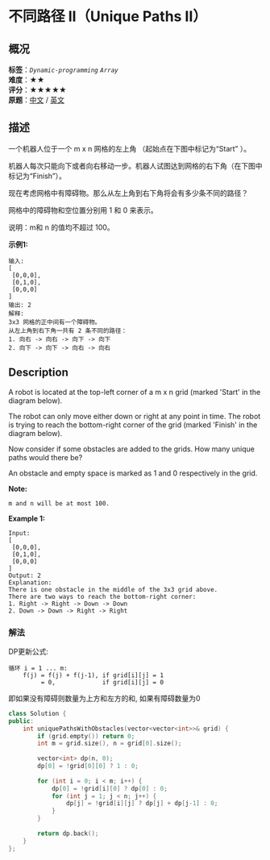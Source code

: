 # 不同路径 II（Unique Paths II）
## 概况
**标签**：*`Dynamic-programming`*  *`Array`*<br>
**难度**：★★<br>
**评分**：★★★★★<br>
**原题**：[中文](https://leetcode-cn.com/problems/unique-paths-ii) / [英文](https://leetcode.com/problems/unique-paths-ii)

## 描述
一个机器人位于一个 m x n 网格的左上角 （起始点在下图中标记为&ldquo;Start&rdquo; ）。

机器人每次只能向下或者向右移动一步。机器人试图达到网格的右下角（在下图中标记为&ldquo;Finish&rdquo;）。

现在考虑网格中有障碍物。那么从左上角到右下角将会有多少条不同的路径？

网格中的障碍物和空位置分别用 1 和 0 来表示。

说明：m和 n 的值均不超过 100。

**示例1:**
```
输入:
[
 [0,0,0],
 [0,1,0],
 [0,0,0]
]
输出: 2
解释:
3x3 网格的正中间有一个障碍物。
从左上角到右下角一共有 2 条不同的路径：
1. 向右 -> 向右 -> 向下 -> 向下
2. 向下 -> 向下 -> 向右 -> 向右
```

## Description
A robot is located at the top-left corner of a m x n grid (marked &#39;Start&#39; in the diagram below).

The robot can only move either down or right at any point in time. The robot is trying to reach the bottom-right corner of the grid (marked &#39;Finish&#39; in the diagram below).

Now consider if some obstacles are added to the grids. How many unique paths would there be?

An obstacle and empty space is marked as 1 and 0 respectively in the grid.

**Note:**

    m and n will be at most 100.

**Example 1:**
```
Input:
[
 [0,0,0],
 [0,1,0],
 [0,0,0]
]
Output: 2
Explanation:
There is one obstacle in the middle of the 3x3 grid above.
There are two ways to reach the bottom-right corner:
1. Right -> Right -> Down -> Down
2. Down -> Down -> Right -> Right
```


### 解法
DP更新公式:
    
    循环 i = 1 ... m:
        f(j) = f(j) + f(j-1), if grid[i][j] = 1
             = 0,             if grid[i][j] = 0
    
即如果没有障碍则数量为上方和左方的和, 如果有障碍数量为0

```c++
class Solution {
public:
    int uniquePathsWithObstacles(vector<vector<int>>& grid) {
        if (grid.empty()) return 0;
        int m = grid.size(), n = grid[0].size();
        
        vector<int> dp(n, 0);
        dp[0] = !grid[0][0] ? 1 : 0;
        
        for (int i = 0; i < m; i++) {
            dp[0] = !grid[i][0] ? dp[0] : 0;
            for (int j = 1; j < n; j++) {
                dp[j] = !grid[i][j] ? dp[j] + dp[j-1] : 0;
            }
        }
        
        return dp.back();
    }
};
```